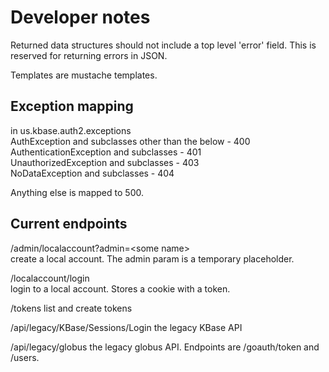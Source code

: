 Developer notes
===============

Returned data structures should not include a top level 'error' field. This is
reserved for returning errors in JSON.

Templates are mustache templates.

Exception mapping
-----------------

in us.kbase.auth2.exceptions  
AuthException and subclasses other than the below - 400  
AuthenticationException and subclasses - 401  
UnauthorizedException and subclasses - 403  
NoDataException and subclasses - 404  

Anything else is mapped to 500.

Current endpoints
-----------------

/admin/localaccount?admin=&lt;some name&gt;  
create a local account. The admin param is a temporary placeholder.

/localaccount/login  
login to a local account. Stores a cookie with a token.

/tokens
list and create tokens

/api/legacy/KBase/Sessions/Login
the legacy KBase API

/api/legacy/globus
the legacy globus API. Endpoints are /goauth/token and /users.





